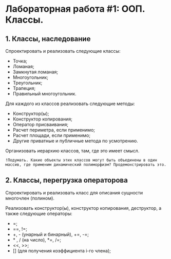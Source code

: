 # Лабораторная работа #1: ООП. Классы.

## 1. Классы, наследование

Спроектировать и реализовать следующие классы:
- Точка;
- Ломаная;
- Замкнутая ломаная;
- Многоугольник;
- Треугольник;
- Трапеция;
- Правильный многоугольник.

Для каждого из классов реализовать следующие методы:
- Конструктор(ы);
- Конструктор копирования;
- Оператор присваивания;
- Расчет периметра, если применимо;
- Расчет площади, если применимо;
- Другие приватные и публичные метода по усмотрению.

Организовать иерархию классов, там, где это имеет смысл.

    !Подумать. Какие объекты этих классов могут быть объединены в один массив, где применим динамический полиморфизм? Продемонстрировать это.

## 2. Классы, перегрузка операторова
Спроектировать и реализовать класс для описания сущности многочлен (полином).

Реализовать конструктор(ы), конструктор копирования, деструктор, а также следующие
операторы:
- =;
- ==, !=;
- +, - (унарный и бинарный), +=, -=;
- \* , / (на число), *=, /=;
- <<, >>;
- [] (для получения коэффициента i-го члена);